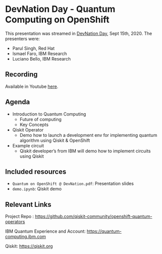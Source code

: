 # DevNation Day - Quantum Computing on OpenShift

This presentation was streamed in [DevNation Day](https://developers.redhat.com/devnation/devnationday), Sept 15th, 2020. The presenters were:

 - Parul Singh, Red Hat
 - Ismael Faro, IBM Research
 - Luciano Bello, IBM Research

## Recording

Available in Youtube [here](https://www.youtube.com/watch?v=1tZRY6Snu3w).

## Agenda

 - Introduction to Quantum Computing
   - Future of computing
   - Key Concepts
 - Qiskit Operator
   - Demo how to launch a development env for implementing quantum algorithm using Qiskit & OpenShift
 - Example circuit
   - Qiskit developer’s from IBM will demo how to implement circuits using Qiskit


## Included resources

 - `Quantum on OpenShift @ DevNation.pdf`: Presentation slides
 -  `demo.ipynb`: Qiskit demo

## Relevant Links
Project Repo : https://github.com/qiskit-community/openshift-quantum-operators

IBM Quantum Experience and Account: https://quantum-computing.ibm.com

Qiskit: https://qiskit.org